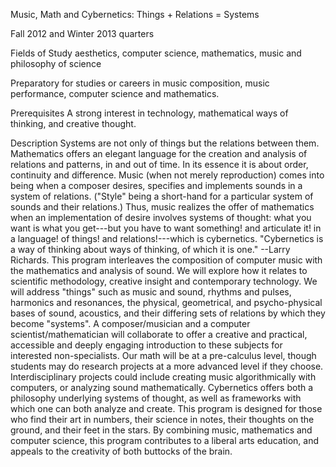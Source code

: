Music, Math and Cybernetics: Things + Relations = Systems

Fall 2012 and Winter 2013 quarters

Fields of Study
aesthetics, computer science, mathematics, music and philosophy of science

Preparatory for studies or careers in
music composition, music performance, computer science and mathematics.

Prerequisites
A strong interest in technology, mathematical ways of thinking, and creative thought.

Description
Systems are not only of things but the relations between them.
Mathematics offers an elegant language for the creation and analysis of relations and patterns, in and out of time. In its essence it is about order, continuity and difference.
Music (when not merely reproduction) comes into being when a composer desires, specifies and implements sounds in a system of relations. ("Style" being a short-hand for a particular system of sounds and their relations.)
Thus, music realizes the offer of mathematics when an implementation of desire involves systems of thought: what you want is what you get---but you have to want something! and articulate it! in a language! of things! and relations!---which is cybernetics.
"Cybernetics is a way of thinking about ways of thinking, of which it is one." --Larry Richards.
This program interleaves the composition of computer music with the mathematics and analysis of sound. We will explore how it relates to scientific methodology, creative insight and contemporary technology. We will address "things" such as music and sound, rhythms and pulses, harmonics and resonances, the physical, geometrical, and psycho-physical bases of sound, acoustics, and their differing sets of relations by which they become "systems".
A composer/musician and a computer scientist/mathematician will collaborate to offer a creative and practical, accessible and deeply engaging introduction to these subjects for interested non-specialists. Our math will be at a pre-calculus level, though students may do research projects at a more advanced level if they choose. Interdisciplinary projects could include creating music algorithmically with computers, or analyzing sound mathematically.
Cybernetics offers both a philosophy underlying systems of thought, as well as frameworks with which one can both analyze and create. This program is designed for those who find their art in numbers, their science in notes, their thoughts on the ground, and their feet in the stars. By combining music, mathematics and computer science, this program contributes to a liberal arts education, and appeals to the creativity of both buttocks of the brain.
